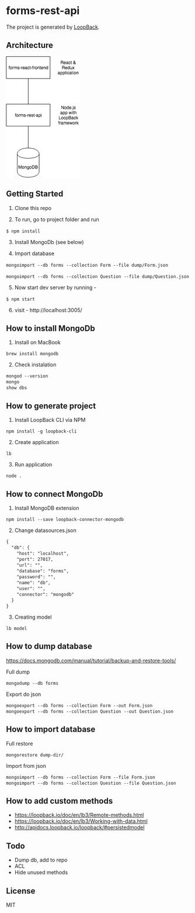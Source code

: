 # forms-rest-api

The project is generated by [LoopBack](http://loopback.io).

## Architecture

![Forms applications architecture](/doc/forms-architecture.png)

## Getting Started

1. Clone this repo

2. To run, go to project folder and run

`$ npm install`

3. Install MongoDb (see below)

4. Import database

`mongoimport --db forms --collection Form --file dump/Form.json`

`mongoimport --db forms --collection Question --file dump/Question.json`

5. Now start dev server by running -

`$ npm start`

6. visit - http://localhost:3005/


## How to install MongoDb
1. Install on MacBook
```
brew install mongodb
```
2. Check instalation
```
mongod --version
mongo
show dbs
```


## How to generate project
1.  Install LoopBack CLI via NPM
```
npm install -g loopback-cli
```
2. Create application
```
lb
```
3. Run application
```
node .
```


## How to connect MongoDb
1. Install MongoDB extension
```
npm install --save loopback-connector-mongodb
```
2. Change datasources.json
```
{
  "db": {
    "host": "localhost",
    "port": 27017,
    "url": "",
    "database": "forms",
    "password": "",
    "name": "db",
    "user": "",
    "connector": "mongodb"
  }
}
```
3. Creating model
```
lb model
```

## How to dump database
https://docs.mongodb.com/manual/tutorial/backup-and-restore-tools/

Full dump

```
mongodump --db forms
```

Export do json

```
mongoexport --db forms --collection Form --out Form.json
mongoexport --db forms --collection Question --out Question.json
```

## How to import database

Full restore

```
mongorestore dump-dir/
```

Import from json

```
mongoimport --db forms --collection Form --file Form.json
mongoimport --db forms --collection Question --file Question.json
```



## How to add custom methods
* https://loopback.io/doc/en/lb3/Remote-methods.html
* https://loopback.io/doc/en/lb3/Working-with-data.html
* http://apidocs.loopback.io/loopback/#persistedmodel

## Todo
- Dump db, add to repo
- ACL
- Hide unused methods

## License

MIT
